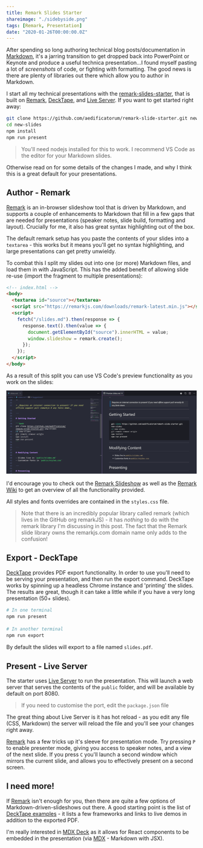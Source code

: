 ```yaml
---
title: Remark Slides Starter
shareimage: "./sidebyside.png"
tags: [Remark, Presentation]
date: "2020-01-26T00:00:00.0Z"
---
```


After spending so long authoring technical blog posts/documentation in [Markdown], it's a jarring transition to get dropped back into PowerPoint or Keynote and produce a useful technica presentation...I found myself pasting a lot of _screenshots_ of code, or fighting with formatting.  The good news is there are plenty of libraries out there which allow you to author in Markdown.

I start all my technical presentations with the [remark-slides-starter], that is built on [Remark], [DeckTape], and [Live Server].  If you want to get started right away:

```bash
git clone https://github.com/aedificatorum/remark-slide-starter.git new-slides
cd new-slides
npm install
npm run present
```

> You'll need nodejs installed for this to work.  I recommend VS Code as the editor for your Markdown slides.

Otherwise read on for some details of the changes I made, and why I think this is a great default for your presentations.

## Author - Remark

[Remark] is an in-browser slideshow tool that is driven by Markdown, and supports a couple of enhancements to Markdown that fill in a few gaps that are needed for presentations (speaker notes, slide build, formatting and layout).  Crucially for me, it also has great syntax highlighting out of the box.

The default remark setup has you paste the contents of your slides into a `textarea` - this works but it means you'll get no syntax highlighting, and large presentations can get pretty unwieldy.

To combat this I split my slides out into one (or more) Markdown files, and load them in with JavaScript.  This has the added benefit of allowing slide re-use (import the fragment to multiple presentations):

```html
<!-- index.html -->
<body>
  <textarea id="source"></textarea>
  <script src="https://remarkjs.com/downloads/remark-latest.min.js"></script>
  <script>
    fetch("/slides.md").then(response => {
      response.text().then(value => {
        document.getElementById("source").innerHTML = value;
        window.slideshow = remark.create();
      });
    });
  </script>
</body>
```

As a result of this split you can use VS Code's preview functionality as you work on the slides:

![VS Code Markdown Preview](./sidebyside.png)

I'd encourage you to check out the [Remark Slideshow][Remark] as well as the [Remark Wiki] to get an overview of all the functionality provided.

All styles and fonts overrides are contained in the `styles.css` file.

> Note that there is an incredibly popular library called remark (which lives in the GitHub org remarkJS) - it has _nothing_ to do with the remark library I'm discussing in this post.  The fact that the Remark slide library owns the remarkjs.com domain name only adds to the confusion!

## Export - DeckTape

[DeckTape] provides PDF export functionality.  In order to use you'll need to be serving your presentation, and then run the export command.  DeckTape works by spinning up a headless Chrome instance and 'printing' the slides.  The results are great, though it can take a little while if you have a very long presentation (50+ slides).

```bash
# In one terminal
npm run present

# In another terminal
npm run export
```

By default the slides will export to a file named `slides.pdf`.

## Present - Live Server

The starter uses [Live Server] to run the presentation.  This will launch a web server that serves the contents of the `public` folder, and will be available by default on port 8080.

> If you need to customise the port, edit the `package.json` file

The great thing about Live Server is it has hot reload - as you edit any file (CSS, Markdown) the server will reload the file and you'll see your changes right away.

[Remark] has a few tricks up it's sleeve for presentation mode.  Try pressing `P` to enable presenter mode, giving you access to speaker notes, and a view of the next slide.  If you press `C` you'll launch a second window which mirrors the current slide, and allows you to effectively present on a second screen.

## I need more!

If [Remark] isn't enough for you, then there are quite a few options of Markdown-driven-slideshows out there.  A good starting point is the list of [DeckTape examples] - it lists a few frameworks and links to live demos in addition to the exported PDF.

I'm really interested in [MDX Deck] as it allows for React components to be embedded in the presentation (via [MDX] - Markdown with JSX).

[remark-slides-starter]: https://github.com/aedificatorum/remark-slide-starter
[Remark]: https://remarkjs.com
[Remark Wiki]: https://github.com/gnab/remark/wiki
[DeckTape]: https://github.com/astefanutti/decktape
[DeckTape examples]: https://github.com/astefanutti/decktape#examples
[Live Server]: https://github.com/tapio/live-server
[MDX Deck]: https://github.com/jxnblk/mdx-deck
[MDX]: https://mdxjs.com/
[Markdown]: https://www.markdownguide.org/